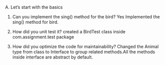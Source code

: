 A. Let’s start with the basics
1. Can you implement the sing() method for the bird?
Yes Implemented the sing() method for bird.

1. How did you unit test it?
created a BirdTest class inside com.assignment.test package

2. How did you optimize the code for maintainability?
Changed the Animal type from class to Interface to group related methods.All the methods inside interface are abstract by default.
